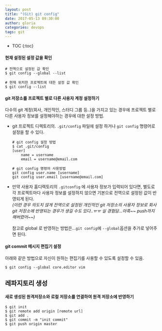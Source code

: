 ```yaml
---
layout: post
title: "(Git) git config"
date: 2017-05-13 09:30:00
author: gloria
categories: devops
tags: git
---
```


* TOC
{:toc}

#### 현재 설정된 설정 값을 확인
```
# 전역으로 설정된 값 확인
$ git config --global --list

# 현재 위치한 프로젝트에 대한 설정 값 확인
$ git config --list
```

#### git 저장소를 프로젝트 별로 다른 사용자 계정 설정하기
다수의 git 계정(회사, 개인적인, 스터디 그룹 등..)을 가지고 있는 경우에 프로젝트 별로 다른 사용자 정보를 설정해야하는 경우에 대한 설정 방법.

* git 프로젝트 디렉토리의. `.git/config` 파일에 설정 하거나 `git config` 명령어로 설정을 할 수 있다.
    ```
    # git config 설정 방법
    $ cat .git/config
    [user]
        name = username
        email = username@email.com

    # git config 명령어 사용방법
    git config user.name [username]
    git config user.email [username@email.com]
    ```

* 만약 사용자 홈디렉토리의 `.gitconfig` 에 사용자 정보가 입력되어 있다면, 별도로 각 프로젝트마다 사용자 정보를 설정하지 않으면 기본으로 전역으로 설정된 값이 반영되게 된다.<br/>
_(이런 경우 의도치 않게 전역으로 설정된 개인적인 git 저장소의 사용자 정보로 회사 git 저장소에 반영되는 경우가 생길 수도 있다..ㅠㅠ 실 경험담…아흑~~ push까지 해버렸어~~)_<br/><br/>
참고로 global 로 반영하는 방법은…`git config`에 `--global`옵션을 추가로 넣어주면 된다.

#### git commit 메시지 편집기 설정
아래와 같은 방법으로 자신이 원하는 편집기를 사용할 수 있도록 설정할 수 있음.
```
$ git config --global core.editor vim
```


## 레파지토리 생성
#### 새로 생성된 원격저장소와 로컬 저장소를 연결하여 원격 저장소에 반영하기
```
$ git init
$ git remote add origin [remote url]
$ git add .
$ git commit -m "init commit"
$ git push origin master
```
